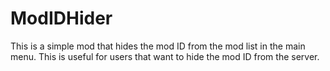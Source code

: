 # ModIDHider

This is a simple mod that hides the mod ID from the mod list in the main menu. This is useful for users that want to hide the mod ID from the server.